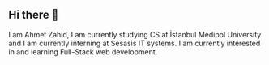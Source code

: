 ## Hi there 👋

<!--
**phytorsy01/phytorsy01** is a ✨ _special_ ✨ repository because its `README.md` (this file) appears on your GitHub profile.

Here are some ideas to get you started:

- 🔭 I’m currently working on ...
- 🌱 I’m currently learning ...
- 👯 I’m looking to collaborate on ...
- 🤔 I’m looking for help with ...
- 💬 Ask me about ...
- 📫 How to reach me: ...
- 😄 Pronouns: ...
- ⚡ Fun fact: ...
-->
I am Ahmet Zahid, I am currently studying CS at İstanbul Medipol University and I am currently interning at Sesasis IT systems.
I am currently interested in and learning Full-Stack web development.
